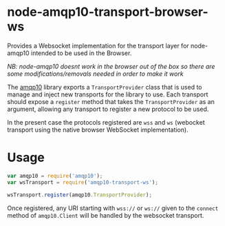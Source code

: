 node-amqp10-transport-browser-ws
========================

Provides a Websocket implementation for the transport layer for node-amqp10 intended to be used in the Browser.

*NB: node-amqp10 doesnt work in the browser out of the box so there are some modifications/removals needed in order to make it work*

The [amqp10](http://github.com/noodlefrenzy/node-amqp10/) library exports a `TransportProvider` class that is used to manage and inject new transports for the library to use.
Each transport should expose a `register` method that takes the `TransportProvider` as an argument, allowing any transport to register a new protocol to be used.

In the present case the protocols registered are `wss` and `ws` (webocket transport using the native browser WebSocket implementation).

# Usage

```js
var amqp10 = require('amqp10');
var wsTransport = require('amqp10-transport-ws');

wsTransport.register(amqp10.TransportProvider);
```

Once registered, any URI starting with `wss://` or `ws://` given to the `connect` method of `amqp10.Client` will be handled by the websocket transport.

